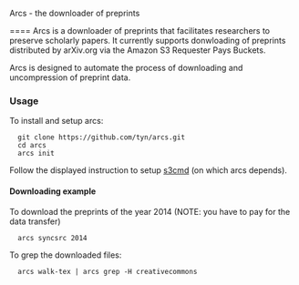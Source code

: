
Arcs - the downloader of preprints

====
Arcs is a downloader of preprints that facilitates researchers
to preserve scholarly papers.  It currently supports donwloading
of preprints distributed by arXiv.org via the Amazon S3 Requester
Pays Buckets.

Arcs is designed to automate the process of downloading and
uncompression of preprint data.

### Usage
To install and setup arcs:

```
  git clone https://github.com/tyn/arcs.git
  cd arcs
  arcs init
```

Follow the displayed instruction to setup
[s3cmd](http://s3tools.org/s3cmd) (on which arcs depends).

#### Downloading example
To download the preprints of the year 2014
(NOTE: you have to pay for the data transfer)

```
  arcs syncsrc 2014
```


To grep the downloaded files:

```
  arcs walk-tex | arcs grep -H creativecommons
```
